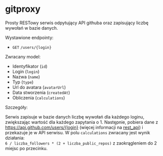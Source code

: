 # gitproxy

Prosty RESTowy serwis odpytujący API githuba oraz zapisujący liczbę wywołań w bazie danych.

Wystawione endpointy:
- `GET` `/users/{login}`

Zwracany model:
- Identyfikator (`id`)
- Login (`login`)
- Nazwa (`name`)
- Typ (`type`)
- Url do avatara (`avatarUrl`) 
- Data stworzenia (`createdAt`)
- Obliczenia (`calculations`)


Szczegóły:

Serwis zapisuje w bazie danych liczbę wywołań dla każdego loginu, zwiększając wartość dla każdego zapytania o 1. 
Następnie, pobiera dane z https://api.github.com/users/{login} (więcej informacji na [rest_api](https://docs.github.com/en/rest/reference/users)) i przekazuje je w API serwisu. 
W polu `calculations` zwracany jest wynik działania: \
`6 / liczba_followers * (2 + liczba_public_repos)` z zaokrągleniem do 2 miejsc po przecinku.

 

